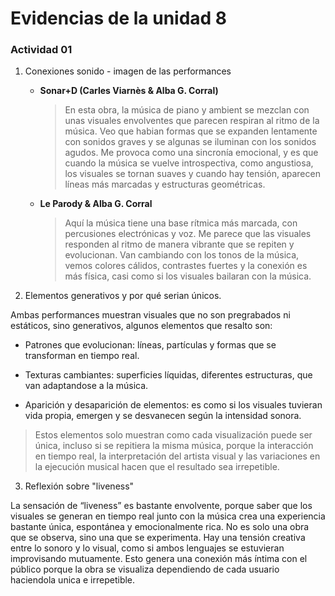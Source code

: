 # Evidencias de la unidad 8

### Actividad 01

1. Conexiones sonido - imagen de las performances
    
    * **Sonar+D (Carles Viarnès & Alba G. Corral)**
    
      > En esta obra, la música de piano y ambient se mezclan con unas visuales envolventes que parecen respiran al ritmo de la música. Veo que habian formas que se expanden lentamente con sonidos graves y se algunas se iluminan con los sonidos agudos. Me provoca como una sincronía emocional, y es que cuando la música se vuelve introspectiva, como angustiosa, los visuales se tornan suaves y cuando hay tensión, aparecen líneas más marcadas y estructuras geométricas.

    * **Le Parody & Alba G. Corral**

      > Aquí la música tiene una base rítmica más marcada, con percusiones electrónicas y voz. Me parece que las visuales responden al ritmo de manera vibrante que se repiten y evolucionan. Van cambiando con los tonos de la música, vemos colores cálidos, contrastes fuertes y la conexión es más física, casi como si los visuales bailaran con la música.
      
2. Elementos generativos y por qué serian únicos.

Ambas performances muestran visuales que no son pregrabados ni estáticos, sino generativos, algunos elementos que resalto son:

   * Patrones que evolucionan: líneas, partículas y formas que se transforman en tiempo real.
     
  * Texturas cambiantes: superficies líquidas, diferentes estructuras, que van adaptandose a la música.
    
   * Aparición y desaparición de elementos: es como si los visuales tuvieran vida propia, emergen y se desvanecen según la intensidad sonora.
    
  > Estos elementos solo muestran como cada visualización puede ser única, incluso si se repitiera la misma música, porque la interacción en tiempo real, la interpretación del artista visual y las variaciones en la ejecución musical hacen que el resultado sea irrepetible.

3. Reflexión sobre "liveness"

La sensación de “liveness” es bastante envolvente, porque saber que los visuales se generan en tiempo real junto con la música crea una experiencia bastante única, espontánea y emocionalmente rica. No es solo una obra que se observa, sino una que se experimenta. Hay una tensión creativa entre lo sonoro y lo visual, como si ambos lenguajes se estuvieran improvisando mutuamente. Esto genera una conexión más íntima con el público porque la obra se visualiza dependiendo de cada usuario haciendola unica e irrepetible. 
